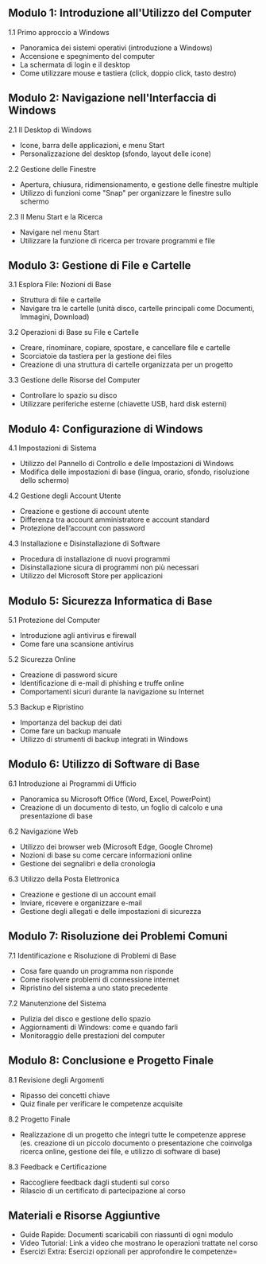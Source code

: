 ## Modulo 1: Introduzione all'Utilizzo del Computer  

1.1 Primo approccio a Windows
- Panoramica dei sistemi operativi (introduzione a Windows)
- Accensione e spegnimento del computer  
- La schermata di login e il desktop  
- Come utilizzare mouse e tastiera (click, doppio click, tasto destro)

## Modulo 2: Navigazione nell'Interfaccia di Windows  
2.1 Il Desktop di Windows  
- Icone, barra delle applicazioni, e menu Start  
- Personalizzazione del desktop (sfondo, layout delle icone)

2.2 Gestione delle Finestre  
- Apertura, chiusura, ridimensionamento, e gestione delle finestre multiple  
- Utilizzo di funzioni come "Snap" per organizzare le finestre sullo schermo

2.3 Il Menu Start e la Ricerca  
- Navigare nel menu Start  
- Utilizzare la funzione di ricerca per trovare programmi e file

## Modulo 3: Gestione di File e Cartelle  
3.1 Esplora File: Nozioni di Base  
- Struttura di file e cartelle  
- Navigare tra le cartelle (unità disco, cartelle principali come Documenti, Immagini, Download)

3.2 Operazioni di Base su File e Cartelle  
- Creare, rinominare, copiare, spostare, e cancellare file e cartelle
- Scorciatoie da tastiera per la gestione dei files
- Creazione di una struttura di cartelle organizzata per un progetto

3.3 Gestione delle Risorse del Computer  
- Controllare lo spazio su disco  
- Utilizzare periferiche esterne (chiavette USB, hard disk esterni)

## Modulo 4: Configurazione di Windows  
4.1 Impostazioni di Sistema  
- Utilizzo del Pannello di Controllo e delle Impostazioni di Windows  
- Modifica delle impostazioni di base (lingua, orario, sfondo, risoluzione dello schermo)

4.2 Gestione degli Account Utente  
- Creazione e gestione di account utente  
- Differenza tra account amministratore e account standard  
- Protezione dell’account con password

4.3 Installazione e Disinstallazione di Software  
- Procedura di installazione di nuovi programmi  
- Disinstallazione sicura di programmi non più necessari  
- Utilizzo del Microsoft Store per applicazioni

## Modulo 5: Sicurezza Informatica di Base  
5.1 Protezione del Computer  
- Introduzione agli antivirus e firewall  
- Come fare una scansione antivirus

5.2 Sicurezza Online  
- Creazione di password sicure  
- Identificazione di e-mail di phishing e truffe online  
- Comportamenti sicuri durante la navigazione su Internet

5.3 Backup e Ripristino  
- Importanza del backup dei dati  
- Come fare un backup manuale  
- Utilizzo di strumenti di backup integrati in Windows

## Modulo 6: Utilizzo di Software di Base  
6.1 Introduzione ai Programmi di Ufficio  
- Panoramica su Microsoft Office (Word, Excel, PowerPoint)  
- Creazione di un documento di testo, un foglio di calcolo e una presentazione di base

6.2 Navigazione Web  
- Utilizzo dei browser web (Microsoft Edge, Google Chrome)  
- Nozioni di base su come cercare informazioni online  
- Gestione dei segnalibri e della cronologia

6.3 Utilizzo della Posta Elettronica  
- Creazione e gestione di un account email  
- Inviare, ricevere e organizzare e-mail  
- Gestione degli allegati e delle impostazioni di sicurezza

## Modulo 7: Risoluzione dei Problemi Comuni  
7.1 Identificazione e Risoluzione di Problemi di Base  
- Cosa fare quando un programma non risponde  
- Come risolvere problemi di connessione internet  
- Ripristino del sistema a uno stato precedente

7.2 Manutenzione del Sistema  
- Pulizia del disco e gestione dello spazio  
- Aggiornamenti di Windows: come e quando farli  
- Monitoraggio delle prestazioni del computer

## Modulo 8: Conclusione e Progetto Finale  
8.1 Revisione degli Argomenti  
- Ripasso dei concetti chiave  
- Quiz finale per verificare le competenze acquisite

8.2 Progetto Finale  
- Realizzazione di un progetto che integri tutte le competenze apprese (es. creazione di un piccolo documento o presentazione che coinvolga ricerca online, gestione dei file, e utilizzo di software di base)

8.3 Feedback e Certificazione  
- Raccogliere feedback dagli studenti sul corso  
- Rilascio di un certificato di partecipazione al corso

## Materiali e Risorse Aggiuntive  
- Guide Rapide: Documenti scaricabili con riassunti di ogni modulo  
- Video Tutorial: Link a video che mostrano le operazioni trattate nel corso  
- Esercizi Extra: Esercizi opzionali per approfondire le competenze= 